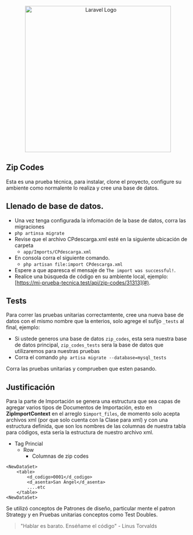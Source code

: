 <p align="center"><a href="https://laravel.com" target="_blank"><img src="https://raw.githubusercontent.com/laravel/art/master/logo-lockup/5%20SVG/2%20CMYK/1%20Full%20Color/laravel-logolockup-cmyk-red.svg" width="400" alt="Laravel Logo"></a></p>

## Zip Codes

Esta es una prueba técnica, para instalar, clone el proyecto, configure su ambiente como normalente lo realiza y cree una base de datos. 

## Llenado de base de datos.
- Una vez tenga configurada la infomación de la base de datos, corra las migraciones
- `php artinsa migrate`
- Revise que el archivo CPdescarga.xml esté en la siguiente ubicación de carpeta
  - `app/Imports/CPdescarga.xml`
- En consola corra el siguiente comando.
    - `php artisan file:import CPdescarga.xml`
- Espere a que aparesca el mensaje de `The import was successful!`.
- Realice una búsqueda de código en su ambiente local, ejemplo: [https://mi-prueba-tecnica.test/api/zip-codes/31313](#).

## Tests 

Para correr las pruebas unitarias correctamtente, cree una nueva base de datos con el mismo nombre que la enterios, solo agrege el sufijo `_tests` al final, ejemplo:

- Si ustede generos una base de datos `zip_codes`, esta sera nuestra base de datos principal, `zip_codes_tests` sera la base de datos que utilizaremos para nuestras pruebas 
- Corra el comando `php artisa migrate --database=mysql_tests`

Corra las pruebas unitarias y comprueben que esten pasando. 

## Justificación

Para la parte de Importación se genera una estructura que sea capas de agregar varios tipos de Documentos de Importación, 
esto en **ZipImportContext** en el arreglo `$import_files`, de momento solo acepta archivos xml (por que solo cuenta con la Clase para xml) y con una estructura definida, 
que son los nombres de las columnas de nuestra tabla para códigos, esta sería la estructura de nuestro archivo xml.

- Tag Princial
    - Row
      - Columnas de zip codes

``` 
<NewDataSet>
    <table>
        <d_codigo>0001</d_codigo>
        <d_asenta>San Ángel</d_asenta>
        ....etc
    </table>
<NewDataSet>
```

Se utilizó conceptos de Patrones de diseño, particular mente el patron Strategy y en Pruebas unitarias conceptos como Test Doubles.

> "Hablar es barato. Enséñame el código" - Linus Torvalds
